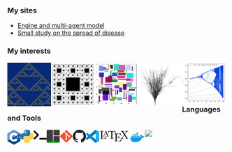 ### My sites

* [Engine and multi-agent model](https://jxtopher.github.io/multi-agent-models/)
* [Small study on the spread of disease](https://jxtopher.github.io/experimentations/SASI-model.html)

### My interests
<a href="https://en.wikipedia.org/wiki/Sierpi%C5%84ski_triangle">
  <img align="left" alt="Sierpinski triangle" width="100px" src="figs/interests/sierpinski_triangle_40.png" />
</a>
<a href="https://en.wikipedia.org/wiki/Sierpi%C5%84ski_carpet">
  <img align="left" alt="Sierpinski carpet" width="100px" src="figs/interests/sierpinski_carpet.png" />
</a>
<a href="https://en.wikipedia.org/wiki/Bin_packing_problem">
  <img align="left" alt="Bin packing problem" width="100px" src="figs/interests/binpacking2d.png" />
</a>
<a href="https://en.wikipedia.org/wiki/L-system">
  <img align="left" alt="L-system" width="100px" src="figs/interests/plant.png" />
</a>
<a href="https://en.wikipedia.org/wiki/Bifurcation_diagram">
  <img align="left" alt="Bifurcation diagram" width="100px" src="figs/interests/bifurcation_diagram.png" />
</a>

<br>
<br>
<br>
<br>

### Languages and Tools
<a href="https://isocpp.github.io/CppCoreGuidelines/CppCoreGuidelines">
  <img align="left" alt="C++" width="30px" src="icons/cpp.svg" />
</a>
<a href="https://www.python.org/">
  <img align="left" alt="Python" width="30px" src="icons/python.svg" />
</a>
<a href="https://devhints.io/bash">
  <img align="left" alt="Terminal" width="30px" src="icons/terminal.svg" />
</a>
<a href="https://github.com/tmux/tmux/wiki">
  <img align="left" alt".env" width="30px" src="icons/tmux.svg" />
</a>
<a href="https://git-scm.com/">
  <img align="left" alt="Git" width="30px" src="icons/git.svg" />
</a>
<a href="https://github.com/">
  <img align="left" alt="GitHub" width="30px" src="icons/github.svg" />
</a>
<a href="https://code.visualstudio.com/">
  <img align="left" alt="VS Code" width="30px" src="icons/vscode.svg" />
</a>
<a href="https://www.latex-project.org/">
  <img align="left" alt="LateX" width="70px" src="icons/LaTeX.svg" />
</a>
<a href="https://www.docker.com/">
  <img align="left" alt="LateX" width="35px" src="icons/docker.svg" />
</a>
<a href="https://github.com/adeharo9/cpp-dotenv">
  <img align="left" alt".env" width="30px" src="https://raw.githubusercontent.com/adeharo9/cpp-dotenv/master/cpp-dotenv.png" />
</a>
